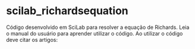 # scilab_richardsequation
Código desenvolvido em SciLab para resolver a equação de Richards.
Leia o manual do usuário para aprender utilizar o código.
Ao utilizar o código deve citar os artigos:
